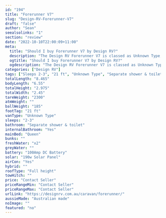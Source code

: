 ```yaml
---
id: "194"
title: "Forerunner V7"
slug: "Design-RV-Forerunner-V7"
draft: "false"
author: "Sean"
seealsolinks: "1"
section: "review"
date: "2022-10-10T22:00:09+11:00"
meta:
  title: "Should I buy Forerunner V7 by Design RV?"
  description: "The Design RV Forerunner V7 is classed as Unknown Type, and sleeps 2-3 people. It is Australian made and comes in at 21 ft. It generally has Separate shower & toilet."
  ogtitle: "Should I buy Forerunner V7 by Design RV?"
  ogdescription: "The Design RV Forerunner V7 is classed as Unknown Type, and sleeps 2-3 people. It is Australian made and comes in at 21 ft. It generally has Separate shower & toilet."
categories: ["Design RV"]
tags: ["Sleeps 2-3", "21 ft", "Unknown Type", "Separate shower & toilet", "Full height", "Price Unknown"]
totalLength: "8.465"
bodyLength: "6.55"
totalHeight: "2.975"
totalWidth: "2.45"
tareWeight: "2300"
atmWeight: ""
ballWeight: "185"
footTag: "21 ft"
vanType: "Unknown Type"
sleeps: "2-3"
bathroom: "Separate shower & toilet"
internalBathroom: "Yes"
mainBed: "Queen"
bunks: ""
freshWater: "x2"
greyWater: ""
battery: "100Amp DC Battery"
solar: "190w Solar Panel"
airCon: "Yes"
hybrid: ""
roofType: "Full height"
towHitch: ""
price: "Contact Seller"
priceRangeMin: "Contact Seller"
priceRangeMax: "Contact Seller"
urlLink: "https://designrv.com.au/caravan/forerunner/"
aussieMade: "Australian made"
noImage: ""
featured: "no"
---
```

